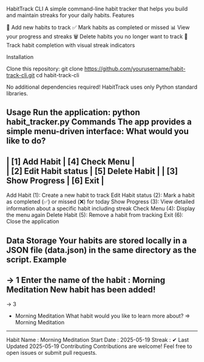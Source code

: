 HabitTrack CLI
A simple command-line habit tracker that helps you build and maintain streaks for your daily habits.
Features

📝 Add new habits to track
✅ Mark habits as completed or missed
📊 View your progress and streaks
🗑️ Delete habits you no longer want to track
📆 Track habit completion with visual streak indicators

Installation

Clone this repository:
git clone https://github.com/yourusername/habit-track-cli.git
cd habit-track-cli

No additional dependencies required! HabitTrack uses only Python standard libraries.

Usage
Run the application:
python habit_tracker.py
Commands
The app provides a simple menu-driven interface:
What would you like to do?
--------------------------------------------
| [1] Add Habit         | [4] Check Menu   |  
| [2] Edit Habit status | [5] Delete Habit |
| [3] Show Progress     | [6] Exit         |
--------------------------------------------

Add Habit (1): Create a new habit to track
Edit Habit status (2): Mark a habit as completed (✅) or missed (❌) for today
Show Progress (3): View detailed information about a specific habit including streak
Check Menu (4): Display the menu again
Delete Habit (5): Remove a habit from tracking
Exit (6): Close the application

Data Storage
Your habits are stored locally in a JSON file (data.json) in the same directory as the script.
Example
--------------------------------------------
-> 1
Enter the name of the habit : Morning Meditation
New habit has been added!
--------------------------------------------
-> 3
* Morning Meditation
What habit would you like to learn more about? => Morning Meditation
--------------------------------------------
Habit Name :  Morning Meditation
Start Date :  2025-05-19
Streak     :  ✔
Last Updated 2025-05-19
Contributing
Contributions are welcome! Feel free to open issues or submit pull requests.